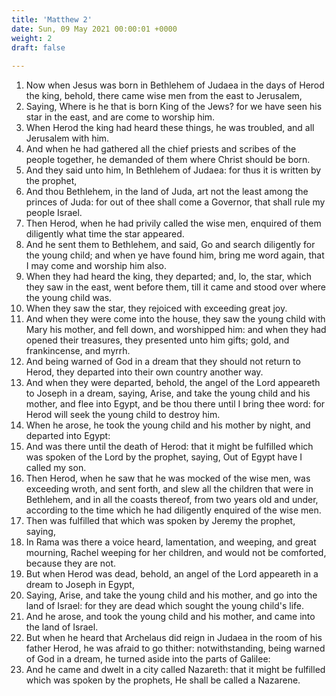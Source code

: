```yaml
---
title: 'Matthew 2'
date: Sun, 09 May 2021 00:00:01 +0000
weight: 2
draft: false
  
---
```


1. Now when Jesus was born in Bethlehem of Judaea in the days of Herod the king, behold, there came wise men from the east to Jerusalem,
2. Saying, Where is he that is born King of the Jews? for we have seen his star in the east, and are come to worship him.
3. When Herod the king had heard these things, he was troubled, and all Jerusalem with him.
4. And when he had gathered all the chief priests and scribes of the people together, he demanded of them where Christ should be born.
5. And they said unto him, In Bethlehem of Judaea: for thus it is written by the prophet,
6. And thou Bethlehem, in the land of Juda, art not the least among the princes of Juda: for out of thee shall come a Governor, that shall rule my people Israel.
7. Then Herod, when he had privily called the wise men, enquired of them diligently what time the star appeared.
8. And he sent them to Bethlehem, and said, Go and search diligently for the young child; and when ye have found him, bring me word again, that I may come and worship him also.
9. When they had heard the king, they departed; and, lo, the star, which they saw in the east, went before them, till it came and stood over where the young child was.
10. When they saw the star, they rejoiced with exceeding great joy.
11. And when they were come into the house, they saw the young child with Mary his mother, and fell down, and worshipped him: and when they had opened their treasures, they presented unto him gifts; gold, and frankincense, and myrrh.
12. And being warned of God in a dream that they should not return to Herod, they departed into their own country another way.
13. And when they were departed, behold, the angel of the Lord appeareth to Joseph in a dream, saying, Arise, and take the young child and his mother, and flee into Egypt, and be thou there until I bring thee word: for Herod will seek the young child to destroy him.
14. When he arose, he took the young child and his mother by night, and departed into Egypt:
15. And was there until the death of Herod: that it might be fulfilled which was spoken of the Lord by the prophet, saying, Out of Egypt have I called my son.
16. Then Herod, when he saw that he was mocked of the wise men, was exceeding wroth, and sent forth, and slew all the children that were in Bethlehem, and in all the coasts thereof, from two years old and under, according to the time which he had diligently enquired of the wise men.
17. Then was fulfilled that which was spoken by Jeremy the prophet, saying,
18. In Rama was there a voice heard, lamentation, and weeping, and great mourning, Rachel weeping for her children, and would not be comforted, because they are not.
19. But when Herod was dead, behold, an angel of the Lord appeareth in a dream to Joseph in Egypt,
20. Saying, Arise, and take the young child and his mother, and go into the land of Israel: for they are dead which sought the young child's life.
21. And he arose, and took the young child and his mother, and came into the land of Israel.
22. But when he heard that Archelaus did reign in Judaea in the room of his father Herod, he was afraid to go thither: notwithstanding, being warned of God in a dream, he turned aside into the parts of Galilee:
23. And he came and dwelt in a city called Nazareth: that it might be fulfilled which was spoken by the prophets, He shall be called a Nazarene.
